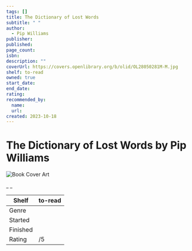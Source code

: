 ```yaml
---
tags: []
title: The Dictionary of Lost Words
subtitle: " "
author:
  - Pip Williams
publisher:
published:
page_count:
isbn:
description: ""
coverUrl: https://covers.openlibrary.org/b/olid/OL28050281M-M.jpg
shelf: to-read
owned: true
start_date:
end_date:
rating:
recommended_by:
  name:
  url:
created: 2023-10-18
---
```


# The Dictionary of Lost Words by Pip Williams

![Book Cover Art](https://covers.openlibrary.org/b/olid/OL28050281M-M.jpg)

_ _

| Shelf | to-read |
| --- | --- |
| Genre |  |
| Started |  |
| Finished |  |
| Rating | /5 |

